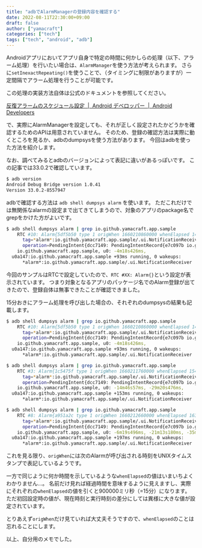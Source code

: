 ```yaml
---
title: "adbでAlarmManagerの登録内容を確認する"
date: 2022-08-11T22:30:00+09:00
draft: false
author: ["yamacraft"]
categories: ["tech"]
tags: ["tech", "android", "adb"]
---
```


Androidアプリにおいてアプリ自身で特定の時間に何かしらの処理（以下、アラーム処理）を行いたい場合は、`AlarmManager`を使う方法が考えられます。
さらに`setInexactRepeating()`を使うことで、（タイミングに制限がありますが）一定間隔でアラーム処理を行うことが可能です。

この処理の実装方法自体は公式のドキュメントを参照してください。

[反復アラームのスケジュール設定  \|  Android デベロッパー  \|  Android Developers](https://developer.android.com/training/scheduling/alarms?hl=ja)

で、実際にAlarmManagerを設定しても、それが正しく設定されたかどうかを確認するためのAPIは用意されていません。
そのため、登録の確認方法は実際に動くところを見るか、adbのdumpsysを使う方法があります。
今回はadbを使った方法を紹介します。

なお、調べてみるとadbのバージョンによって表記に違いがあるっぽいです。
この記事では33.0.2で確認しています。

```sh
$ adb version
Android Debug Bridge version 1.0.41
Version 33.0.2-8557947
```

adbで確認する方法は `adb shell dumpsys alarm` を使います。
ただこれだけでは無関係なalarmの設定まで出てきてしまうので、対象のアプリのpackage名でgrepをかけた方がよいです。

``` sh
$ adb shell dumpsys alarm | grep io.github.yamacraft.app.sample
    RTC #10: Alarm{5df5b50 type 1 origWhen 1660210860000 whenElapsed 14518909 io.github.yamacraft.app.sample}
      tag=*alarm*:io.github.yamacraft.app.sample/.ui.NotificationReceiver
      operation=PendingIntent{dcc7149: PendingIntentRecord{e7c097b io.github.yamacraft.app.sample broadcastIntent}}
    io.github.yamacraft.app.sample, u0: -4m18s426ms, 
  u0a147:io.github.yamacraft.app.sample +93ms running, 0 wakeups:
      *alarm*:io.github.yamacraft.app.sample/.ui.NotificationReceiver
```

今回のサンプルはRTCで設定していたので、`RTC #XX: Alarm{}`という設定が表示されています。
つまり対象となるアプリのパッケージ名でのAlarm登録が出てきたので、登録自体は無事できたことが確認できました。

15分おきにアラーム処理を呼び出した場合の、それぞれのdumpsysの結果も記載します。

```sh
$ adb shell dumpsys alarm | grep io.github.yamacraft.app.sample
    RTC #10: Alarm{5df5b50 type 1 origWhen 1660210860000 whenElapsed 14518909 io.github.yamacraft.app.sample}
      tag=*alarm*:io.github.yamacraft.app.sample/.ui.NotificationReceiver
      operation=PendingIntent{dcc7149: PendingIntentRecord{e7c097b io.github.yamacraft.app.sample broadcastIntent}}
    io.github.yamacraft.app.sample, u0: -4m18s426ms, 
  u0a147:io.github.yamacraft.app.sample +93ms running, 0 wakeups:
      *alarm*:io.github.yamacraft.app.sample/.ui.NotificationReceiver

$ adb shell dumpsys alarm | grep io.github.yamacraft.app.sample
    RTC #3: Alarm{1c5475f type 1 origWhen 1660211760000 whenElapsed 15418909 io.github.yamacraft.app.sample}
      tag=*alarm*:io.github.yamacraft.app.sample/.ui.NotificationReceiver
      operation=PendingIntent{dcc7149: PendingIntentRecord{e7c097b io.github.yamacraft.app.sample broadcastIntent}}
    io.github.yamacraft.app.sample, u0: -14m46s57ms, -29m20s476ms, 
  u0a147:io.github.yamacraft.app.sample +153ms running, 0 wakeups:
      *alarm*:io.github.yamacraft.app.sample/.ui.NotificationReceiver

$ adb shell dumpsys alarm | grep io.github.yamacraft.app.sample
    RTC #8: Alarm{a951a2c type 1 origWhen 1660212660000 whenElapsed 16318909 io.github.yamacraft.app.sample}
      tag=*alarm*:io.github.yamacraft.app.sample/.ui.NotificationReceiver
      operation=PendingIntent{dcc7149: PendingIntentRecord{e7c097b io.github.yamacraft.app.sample broadcastIntent}}
    io.github.yamacraft.app.sample, u0: -6m19s496ms, -21m13s180ms, -35m47s599ms, 
  u0a147:io.github.yamacraft.app.sample +197ms running, 0 wakeups:
      *alarm*:io.github.yamacraft.app.sample/.ui.NotificationReceiver
```

これを見る限り、`origWhen`には次のAlarmが呼び出される時刻をUNIXタイムスタンプで表記しているようです。

一方で同じように何か時間を示しているような`whenElapsed`の値はいまいちよくわかりません…。
名前だけ見れば経過時間を意味するように見えますし、実際にそれぞれの`whenElapsed`の値を引くと900000ミリ秒（=15分）になります。
ただ初回設定時の値が、現在時刻と実行時刻の差分にしては異様に大きな値が設定されています。

とりあえず`origWhen`だけ見ていれば大丈夫そうですので、`whenElapsed`のことは忘れることにします。

以上、自分用のメモでした。